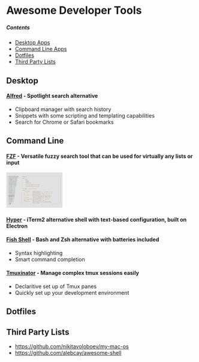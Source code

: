 # Awesome Developer Tools

##### Contents
- [Desktop Apps](#desktop)
- [Command Line Apps](#command-line)
- [Dotfiles](#dotfiles)
- [Third Party Lists](#third-party-lists)

## Desktop

#### [Alfred](https://www.alfredapp.com/) - Spotlight search alternative

  - Clipboard manager with search history
  - Snippets with some scripting and templating capabilities
  - Search for Chrome or Safari bookmarks

## Command Line

#### [FZF](https://github.com/junegunn/fzf) - Versatile fuzzy search tool that can be used for virtually any lists or input

<img src="https://raw.githubusercontent.com/junegunn/i/master/fzf-preview.png" width="150">

#### [Hyper](https://hyper.is/) - iTerm2 alternative shell with text-based configuration, built on Electron

#### [Fish Shell](https://fishshell.com/) - Bash and Zsh alternative with batteries included

  - Syntax highlighting
  - Smart command completion

#### [Tmuxinator](https://github.com/tmuxinator/tmuxinator) - Manage complex tmux sessions easily

  - Declaritive set up of Tmux panes
  - Quickly set up your development environment

## Dotfiles

## Third Party Lists

  - https://github.com/nikitavoloboev/my-mac-os
  - https://github.com/alebcay/awesome-shell

